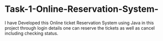 # Task-1-Online-Reservation-System-
I have Developed this Online ticket Reservation System using Java in this project through login details one can reserve the tickets as well as cancel including checking status.
